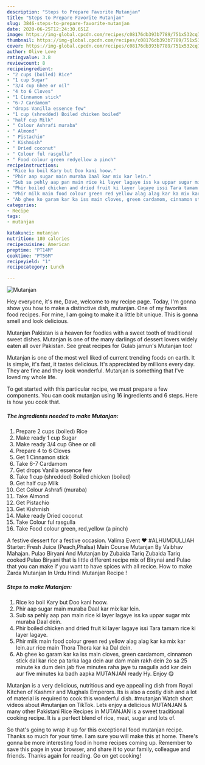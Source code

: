 ```yaml
---
description: "Steps to Prepare Favorite Mutanjan"
title: "Steps to Prepare Favorite Mutanjan"
slug: 3846-steps-to-prepare-favorite-mutanjan
date: 2020-06-25T12:24:30.651Z
image: https://img-global.cpcdn.com/recipes/c08176db393b7789/751x532cq70/mutanjan-recipe-main-photo.jpg
thumbnail: https://img-global.cpcdn.com/recipes/c08176db393b7789/751x532cq70/mutanjan-recipe-main-photo.jpg
cover: https://img-global.cpcdn.com/recipes/c08176db393b7789/751x532cq70/mutanjan-recipe-main-photo.jpg
author: Olive Love
ratingvalue: 3.8
reviewcount: 8
recipeingredient:
- "2 cups (boiled) Rice"
- "1 cup Sugar"
- "3/4 cup Ghee or oil"
- "4 to 6 Cloves"
- "1 Cinnamon stick"
- "6-7 Cardamom"
- "drops Vanilla essence few"
- "1 cup (shredded) Boiled chicken boiled"
- "half cup Milk"
- " Colour Ashrafi muraba"
- " Almond"
- " Pistachio"
- " Kishmish"
- " Dried coconut"
- " Colour ful rasgulla"
- " Food colour green redyellow a pinch"
recipeinstructions:
- "Rice ko boil Kary but Doo kani hoow."
- "Phir aap sugar main muraba Daal kar mix kar lein."
- "Sub sa pehly aap pan main rice ki layer lagaye iss ka uppar sugar mix muraba Daal dein."
- "Phir boiled chicken and dried fruit ki layer lagaye issi Tara tamam rice ki layer lagaye."
- "Phir milk main food colour green red yellow alag alag kar ka mix kar lein.aur rice main Thora Thora kar ka Dal dein."
- "Ab ghee ko garam kar ka iss main cloves, green cardamom, cinnamon stick dal kar rice pa tarka laga dein aur dam main rakh dein 2o sa 25 minute ka dum dein.jab five minutes raha jaye tu rasgulla add kar dein aur five minutes ka badh aapka MUTANJAN ready Hy. Enjoy 😋"
categories:
- Recipe
tags:
- mutanjan

katakunci: mutanjan 
nutrition: 180 calories
recipecuisine: American
preptime: "PT14M"
cooktime: "PT56M"
recipeyield: "1"
recipecategory: Lunch

---
```



![Mutanjan](https://img-global.cpcdn.com/recipes/c08176db393b7789/751x532cq70/mutanjan-recipe-main-photo.jpg)

Hey everyone, it's me, Dave, welcome to my recipe page. Today, I'm gonna show you how to make a distinctive dish, mutanjan. One of my favorites food recipes. For mine, I am going to make it a little bit unique. This is gonna smell and look delicious.

Mutanjan Pakistan is a heaven for foodies with a sweet tooth of traditional sweet dishes. Mutanjan is one of the many darlings of dessert lovers widely eaten all over Pakistan. See great recipes for Gulab jamun&#39;s Mutanjan too!

Mutanjan is one of the most well liked of current trending foods on earth. It is simple, it's fast, it tastes delicious. It's appreciated by millions every day. They are fine and they look wonderful. Mutanjan is something that I've loved my whole life.


To get started with this particular recipe, we must prepare a few components. You can cook mutanjan using 16 ingredients and 6 steps. Here is how you cook that.

<!--inarticleads1-->

##### The ingredients needed to make Mutanjan:

1. Prepare 2 cups (boiled) Rice
1. Make ready 1 cup Sugar
1. Make ready 3/4 cup Ghee or oil
1. Prepare 4 to 6 Cloves
1. Get 1 Cinnamon stick
1. Take 6-7 Cardamom
1. Get drops Vanilla essence few
1. Take 1 cup (shredded) Boiled chicken (boiled)
1. Get half cup Milk
1. Get  Colour Ashrafi (muraba)
1. Take  Almond
1. Get  Pistachio
1. Get  Kishmish
1. Make ready  Dried coconut
1. Take  Colour ful rasgulla
1. Take  Food colour green, red,yellow (a pinch)


A festive dessert for a festive occasion. Valima Event ❤️ #ALHUMDULLIAH Starter: Fresh Juice (Peach,Phalsa) Main Course Mutanjan By Vaibhav Mahajan. Pulao Biryani And Mutanjan by Zubaida Tariq Zubaida Tariq cooked Pulao Biryani that is little different recipe mix of Birynai and Pulao that you can make if you want to have spices with all recice. How to make Zarda Mutanjan In Urdu Hindi Mutanjan Recipe ! 

<!--inarticleads2-->

##### Steps to make Mutanjan:

1. Rice ko boil Kary but Doo kani hoow.
1. Phir aap sugar main muraba Daal kar mix kar lein.
1. Sub sa pehly aap pan main rice ki layer lagaye iss ka uppar sugar mix muraba Daal dein.
1. Phir boiled chicken and dried fruit ki layer lagaye issi Tara tamam rice ki layer lagaye.
1. Phir milk main food colour green red yellow alag alag kar ka mix kar lein.aur rice main Thora Thora kar ka Dal dein.
1. Ab ghee ko garam kar ka iss main cloves, green cardamom, cinnamon stick dal kar rice pa tarka laga dein aur dam main rakh dein 2o sa 25 minute ka dum dein.jab five minutes raha jaye tu rasgulla add kar dein aur five minutes ka badh aapka MUTANJAN ready Hy. Enjoy 😋


Mutanjan is a very delicious, nutritious and eye appealling dish from Royal Kitchen of Kashmir and Mughals Emperors. Its is also a costly dish and a lot of material is required to cook this wonderful dish. #mutanjan Watch short videos about #mutanjan on TikTok. Lets enjoy a delicious MUTANJAN &amp; many other Pakistani Rice Recipes in MUTANJAN is a sweet traditional cooking recipe. It is a perfect blend of rice, meat, sugar and lots of. 

So that's going to wrap it up for this exceptional food mutanjan recipe. Thanks so much for your time. I am sure you will make this at home. There's gonna be more interesting food in home recipes coming up. Remember to save this page in your browser, and share it to your family, colleague and friends. Thanks again for reading. Go on get cooking!
